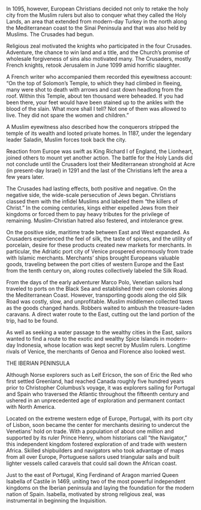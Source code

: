 In 1095, however, European Christians decided not only to retake the holy city from the Muslim rulers but also to conquer what they called the Holy Lands, an area that extended from modern-day Turkey in the north along the Mediterranean coast to the Sinai Peninsula and that was also held by Muslims. The Crusades had begun. 

Religious zeal motivated the knights who participated in the four Crusades. Adventure, the chance to win land and a title, and the Church’s promise of wholesale forgiveness of sins also motivated many. The Crusaders, mostly French knights, retook Jerusalem in June 1099 amid horrific slaughter. 

A French writer who accompanied them recorded this eyewitness account: “On the top of Solomon’s Temple, to which they had climbed in fleeing, many were shot to death with arrows and cast down headlong from the roof. Within this Temple, about ten thousand were beheaded. If you had been there, your feet would have been stained up to the ankles with the blood of the slain. What more shall I tell? Not one of them was allowed to live. They did not spare the women and children.” 

A Muslim eyewitness also described how the conquerors stripped the temple of its wealth and looted private homes. In 1187, under the legendary leader Saladin, Muslim forces took back the city. 

Reaction from Europe was swift as King Richard I of England, the Lionheart, joined others to mount yet another action. The battle for the Holy Lands did not conclude until the Crusaders lost their Mediterranean stronghold at Acre (in present-day Israel) in 1291 and the last of the Christians left the area a few years later. 

The Crusades had lasting effects, both positive and negative. On the negative side, the wide-scale persecution of Jews began. Christians classed them with the infidel Muslims and labeled them “the killers of Christ.” In the coming centuries, kings either expelled Jews from their kingdoms or forced them to pay heavy tributes for the privilege of remaining. Muslim-Christian hatred also festered, and intolerance grew. 

On the positive side, maritime trade between East and West expanded. As Crusaders experienced the feel of silk, the taste of spices, and the utility of porcelain, desire for these products created new markets for merchants. In particular, the Adriatic port city of Venice prospered enormously from trade with Islamic merchants. Merchants’ ships brought Europeans valuable goods, traveling between the port cities of western Europe and the East from the tenth century on, along routes collectively labeled the Silk Road. 

From the days of the early adventurer Marco Polo, Venetian sailors had traveled to ports on the Black Sea and established their own colonies along the Mediterranean Coast. However, transporting goods along the old Silk Road was costly, slow, and unprofitable. Muslim middlemen collected taxes as the goods changed hands. Robbers waited to ambush the treasure-laden caravans. A direct water route to the East, cutting out the land portion of the trip, had to be found. 

As well as seeking a water passage to the wealthy cities in the East, sailors wanted to find a route to the exotic and wealthy Spice Islands in modern-day Indonesia, whose location was kept secret by Muslim rulers. Longtime rivals of Venice, the merchants of Genoa and Florence also looked west. 

THE IBERIAN PENINSULA

Although Norse explorers such as Leif Ericson, the son of Eric the Red who first settled Greenland, had reached Canada roughly five hundred years prior to Christopher Columbus’s voyage, it was explorers sailing for Portugal and Spain who traversed the Atlantic throughout the fifteenth century and ushered in an unprecedented age of exploration and permanent contact with North America. 

Located on the extreme western edge of Europe, Portugal, with its port city of Lisbon, soon became the center for merchants desiring to undercut the Venetians’ hold on trade. With a population of about one million and supported by its ruler Prince Henry, whom historians call “the Navigator,” this independent kingdom fostered exploration of and trade with western Africa. Skilled shipbuilders and navigators who took advantage of maps from all over Europe, Portuguese sailors used triangular sails and built lighter vessels called caravels that could sail down the African coast. 

Just to the east of Portugal, King Ferdinand of Aragon married Queen Isabella of Castile in 1469, uniting two of the most powerful independent kingdoms on the Iberian peninsula and laying the foundation for the modern nation of Spain. Isabella, motivated by strong religious zeal, was instrumental in beginning the Inquisition.